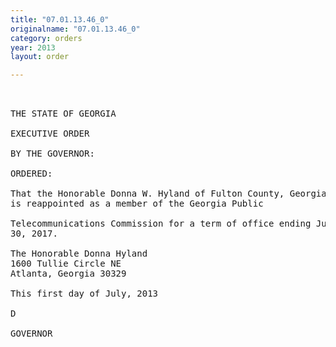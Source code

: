 ```yaml
---
title: "07.01.13.46_0"
originalname: "07.01.13.46_0"
category: orders
year: 2013
layout: order

---
```

<pre>
 

THE STATE OF GEORGIA

EXECUTIVE ORDER

BY THE GOVERNOR:

ORDERED:

That the Honorable Donna W. Hyland of Fulton County, Georgia,
is reappointed as a member of the Georgia Public

Telecommunications Commission for a term of office ending June
30, 2017.

The Honorable Donna Hyland
1600 Tullie Circle NE
Atlanta, Georgia 30329

This first day of July, 2013

D

GOVERNOR

</pre>
